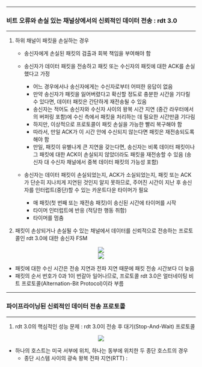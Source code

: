 -----
### 비트 오류와 손실 있는 채널상에서의 신뢰적인 데이터 전송 : rdt 3.0
-----
1. 하위 채널이 패킷을 손실하는 경우
   - 송신자에게 손실된 패킷의 검출과 회복 책임을 부여해야 함
   - 송신자가 데이터 패킷을 전송하고 패킷 또는 수신자의 패킷에 대한 ACK를 손실했다고 가정
     + 어느 경우에서나 송신자에게는 수신자로부터 어떠한 응답이 없음
     + 만약 송신자가 패킷을 잃어버렸다고 확신할 정도로 충분한 시간을 기다릴 수 있다면, 데이터 패킷은 간단하게 재전송될 수 있음
     + 송신자는 적어도 송신자와 수신자 사이의 왕복 시간 지연 (중간 라우터에서의 버퍼링 포함)에 수신 측에서 패킷을 처리하는 데 필요한 시간만큼 기다림
     + 하지만, 이상적으로 프로토콜이 패킷 손실을 가능한 빨리 복구해야 함
     + 따라서, 만일 ACK가 이 시간 안에 수신되지 않는다면 패킷은 재전송되도록 해야 함
     + 만일, 패킷이 유별나게 큰 지연을 갖는다면, 송신자는 비록 데이터 패킷이나 그 패킷에 대한 ACK이 손실되지 않았더라도 패킷을 재전송할 수 있음 (송신자 대 수신자 채널에서 중복 데이터 패킷의 가능성 포함)

   - 송신자는 데이터 패킷이 손실되었는지, ACK가 소실되었는지, 패킷 또는 ACK가 단순히 지나치게 지연된 것인지 알지 못하므로, 주어진 시간이 지난 후 송신자를 인터럽트(중단)할 수 있는 카운트다운 타이머가 필요
     + 매 패킷(첫 번째 또는 재전송 패킷)이 송신된 시간에 타이머를 시작
     + 타이머 인터럽트에 반응 (적당한 행동 취함)
     + 타이머를 멈춤

2. 패킷이 손상되거나 손실될 수 있는 채널에서 데이터를 신뢰적으로 전송하는 프로토콜인 rdt 3.0에 대한 송신자 FSM
<div align="center">
<img src="https://github.com/user-attachments/assets/26102668-7059-403d-82b3-e43d7d3c2d85">
</div>

<div align="center">
<img src="https://github.com/user-attachments/assets/d86010fb-1e17-4310-b01c-3548f9d176e4">
</div>

  - 패킷에 대한 수신 시간은 전송 지연과 전파 지연 때문에 패킷 전송 시간보다 더 늦음
  - 패킷의 순서 번호가 0과 1이 번갈아 일어나므로, 프로토콜 rdt 3.0은 얼터네이팅 비트 프로토콜(Alternation-Bit Protocol)이라 부름

-----
### 파이프라이닝된 신뢰적인 데이터 전송 프로토콜
-----
1. rdt 3.0의 핵심적인 성능 문제 : rdt 3.0이 전송 후 대기(Stop-And-Wait) 프로토콜
<div align="center">
<img src="https://github.com/user-attachments/assets/70e1f5a3-c8a7-4e20-885b-47f0d3532e7e">
</div>

   - 하나의 호스트는 미국 서부에 위치, 하나는 동부에 위치한 두 종단 호스트의 경우
     + 종단 시스템 사이의 광속 왕복 전파 지연(RTT) : 
